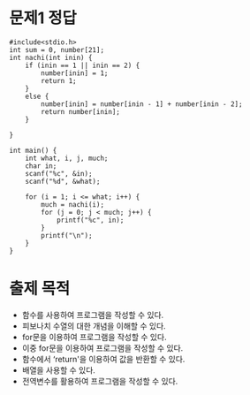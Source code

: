 ﻿# 문제1 정답
```
#include<stdio.h>
int sum = 0, number[21];
int nachi(int inin) {
	if (inin == 1 || inin == 2) {
		number[inin] = 1;
		return 1;
	}
	else {
		number[inin] = number[inin - 1] + number[inin - 2];
		return number[inin];
	}

}

int main() {
	int what, i, j, much;
	char in;
	scanf("%c", &in);
	scanf("%d", &what);

	for (i = 1; i <= what; i++) {
		much = nachi(i);
		for (j = 0; j < much; j++) {
			printf("%c", in);
		}
		printf("\n");
	}
}
```


# 출제 목적
- 함수를 사용하여 프로그램을 작성할 수 있다.
- 피보나치 수열의 대한 개념을 이해할 수 있다.
- for문을 이용하여 프로그램을 작성할 수 있다.
- 이중 for문을 이용하여 프로그램을 작성할 수 있다.
- 함수에서 ‘return'을 이용하여 값을 반환할 수 있다.
- 배열을 사용할 수 있다.
- 전역변수를 활용하여 프로그램을 작성할 수 있다.
